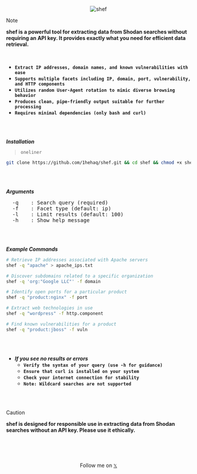 <div align="center">
  
  ![shef](https://github.com/user-attachments/assets/fe2ff3ed-953c-427e-a9ca-04c629e1d10d)

</div>

> [!NOTE] 
> **shef is a powerful tool for extracting data from Shodan searches without requiring an API key. It provides exactly what you need for efficient data retrieval.**

<br>

- **`Extract IP addresses, domain names, and known vulnerabilities with ease`**
- **`Supports multiple facets including IP, domain, port, vulnerability, and HTTP components`**
- **`Utilizes random User-Agent rotation to mimic diverse browsing behavior`**
- **`Produces clean, pipe-friendly output suitable for further processing`**
- **`Requires minimal dependencies (only bash and curl)`**

<br>
<br>

**_Installation_**
> `oneliner`
```bash
git clone https://github.com/1hehaq/shef.git && cd shef && chmod +x shef.sh && sudo mv shef.sh /bin/shef && cd .. && rm -rf shef
```

<br>
<br>

**_Arguments_**
<pre>
  -q    : Search query (required)
  -f    : Facet type (default: ip)
  -l    : Limit results (default: 100)
  -h    : Show help message
</pre>

<br>
<br>

**_Example Commands_**
```bash
# Retrieve IP addresses associated with Apache servers
shef -q "apache" > apache_ips.txt

# Discover subdomains related to a specific organization
shef -q 'org:"Google LLC"' -f domain

# Identify open ports for a particular product
shef -q "product:nginx" -f port

# Extract web technologies in use
shef -q "wordpress" -f http.component

# Find known vulnerabilities for a product
shef -q "product:jboss" -f vuln
```

<br>
<br>

- **_If you see no results or errors_**
  - **`Verify the syntax of your query (use -h for guidance)`**
  - **`Ensure that curl is installed on your system`**
  - **`Check your internet connection for stability`**
  - **`Note: Wildcard searches are not supported`**

<br>
<br>

> [!CAUTION] 
> **shef is designed for responsible use in extracting data from Shodan searches without an API key. Please use it ethically.**

<br>
<br>
<br>

<div align="center">
<p>

Follow me on <a href="https://twitter.com/1hehaq">`𝕏`</a>

</p>
</div>
